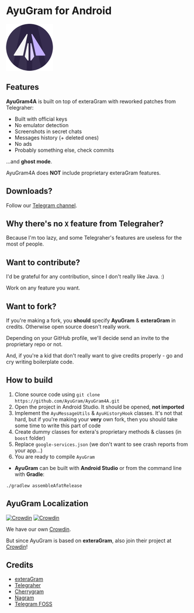 # AyuGram for Android

![AyuGram Logo](.github/AyuGram.png)

## Features

**AyuGram4A** is built on top of exteraGram with reworked patches from Telegraher:

- Built with official keys
- No emulator detection
- Screenshots in secret chats
- Messages history (+ deleted ones)
- No ads
- Probably something else, check commits

...and **ghost mode**.

AyuGram4A does **NOT** include proprietary exteraGram features.

## Downloads?

Follow our [Telegram channel](https://t.me/ayugram1338).

## Why there's no `X` feature from Telegraher?

Because I'm too lazy, and some Telegraher's features are useless for the most of people.

## Want to contribute?

I'd be grateful for any contribution, since I don't really like Java. :)

Work on any feature you want.

## Want to fork?

If you're making a fork, you **should** specify **AyuGram** & **exteraGram** in credits.
Otherwise open source doesn't really work.

Depending on your GitHub profile, we'll decide send an invite to the proprietary repo or not.

And, if you're a kid that don't really want to give credits properly - go and cry writing boilerplate code.

## How to build

1. Clone source code using `git clone https://github.com/AyuGram/AyuGram4A.git`
2. Open the project in Android Studio. It should be opened, **not imported**
3. Implement the `AyuMessageUtils` & `AyuHistoryHook` classes. It's not that hard, but if you're
   making your **very** own fork, then you should take some time to write this part of code
4. Create dummy classes for extera's proprietary methods & classes (in `boost` folder)
5. Replace `google-services.json` (we don't want to see crash reports from your app...)
6. You are ready to compile `AyuGram`

- **AyuGram** can be built with **Android Studio** or from the command line with **Gradle**:

```
./gradlew assembleAfatRelease
```

## AyuGram Localization

[![Crowdin](https://badges.crowdin.net/ayugram/localized.svg)](https://crowdin.com/project/ayugram)
[![Crowdin](https://badges.crowdin.net/exteralocales/localized.svg)](https://crowdin.com/project/exteralocales)

We have our own [Crowdin](https://crowdin.com/project/ayugram).

But since AyuGram is based on **exteraGram**, also join their project
at [Crowdin](https://crowdin.com/project/exteralocales)!

## Credits

- [exteraGram](https://github.com/exteraSquad/exteraGram)
- [Telegraher](https://github.com/nikitasius/Telegraher)
- [Cherrygram](https://github.com/arsLan4k1390/Cherrygram)
- [Nagram](https://github.com/NextAlone/Nagram)
- [Telegram FOSS](https://github.com/Telegram-FOSS-Team/Telegram-FOSS)
